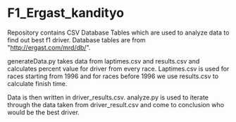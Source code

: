 # F1_Ergast_kandityo

Repository contains CSV Database Tables which are used to analyze data to find out best f1 driver.
Database tables are from "http://ergast.com/mrd/db/".

generateData.py takes data from laptimes.csv and results.csv and calculates percent value for driver from every race.
Laptimes.csv is used for races starting from 1996 and for races before 1996 we use results.csv to calculate finish time.

Data is then written in driver_results.csv.
analyze.py is used to iterate through the data taken from driver_result.csv and come to conclusion who would be the best driver.

